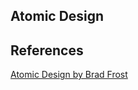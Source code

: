 <!-- TODO -->

## Atomic Design

## References

[Atomic Design by Brad Frost](https://atomicdesign.bradfrost.com/)
